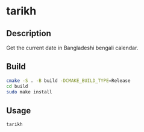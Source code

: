 # tarikh

## Description

Get the current date in Bangladeshi bengali calendar.

## Build

```bash
cmake -S . -B build -DCMAKE_BUILD_TYPE=Release
cd build
sudo make install
```

## Usage

```bash
tarikh
```